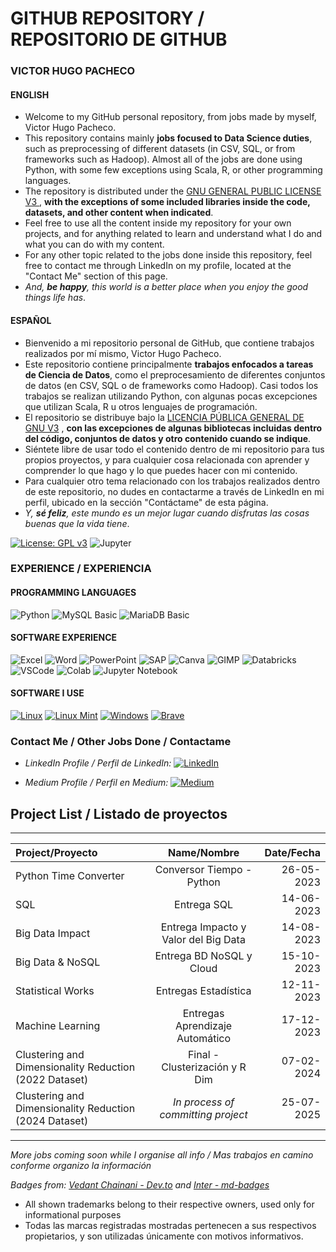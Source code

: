 # GITHUB REPOSITORY / REPOSITORIO DE GITHUB

### VICTOR HUGO PACHECO

#### ENGLISH
- Welcome to my GitHub personal repository, from jobs made by myself, Victor Hugo Pacheco.
- This repository contains mainly **jobs focused to Data Science duties**, such as preprocessing of different datasets (in CSV, SQL, or from frameworks such as Hadoop). Almost all of the jobs are done using Python, with some few exceptions using Scala, R, or other programming languages.
- The repository is distributed under the [GNU GENERAL PUBLIC LICENSE V3
](https://www.gnu.org/licenses/gpl-3.0.en.html), **with the exceptions of some included libraries inside the code, datasets, and other content when indicated**.
- Feel free to use all the content inside my repository for your own projects, and for anything related to learn and understand what I do and what you can do with my content.
- For any other topic related to the jobs done inside this repository, feel free to contact me through LinkedIn on my profile, located at the "Contact Me" section of this page.
- *And, **be happy**, this world is a better place when you enjoy the good things life has*.

#### ESPAÑOL
- Bienvenido a mi repositorio personal de GitHub, que contiene trabajos realizados por mí mismo, Victor Hugo Pacheco.
- Este repositorio contiene principalmente **trabajos enfocados a tareas de Ciencia de Datos**, como el preprocesamiento de diferentes conjuntos de datos (en CSV, SQL o de frameworks como Hadoop). Casi todos los trabajos se realizan utilizando Python, con algunas pocas excepciones que utilizan Scala, R u otros lenguajes de programación.
- El repositorio se distribuye bajo la [LICENCIA PÚBLICA GENERAL DE GNU V3](https://www.gnu.org/licenses/gpl-3.0.en.html) , **con las excepciones de algunas bibliotecas incluidas dentro del código, conjuntos de datos y otro contenido cuando se indique**.
- Siéntete libre de usar todo el contenido dentro de mi repositorio para tus propios proyectos, y para cualquier cosa relacionada con aprender y comprender lo que hago y lo que puedes hacer con mi contenido.
- Para cualquier otro tema relacionado con los trabajos realizados dentro de este repositorio, no dudes en contactarme a través de LinkedIn en mi perfil, ubicado en la sección "Contáctame" de esta página.
- *Y, **sé feliz**, este mundo es un mejor lugar cuando disfrutas las cosas buenas que la vida tiene*.

[![License: GPL v3](https://img.shields.io/badge/License-GPLv3-blue.svg)](https://www.gnu.org/licenses/gpl-3.0) 
![Jupyter](https://img.shields.io/badge/Made%20with-Jupyter-orange?style=for-the-badge&logo=Jupyter
)

### EXPERIENCE / EXPERIENCIA
#### PROGRAMMING LANGUAGES
![Python](https://img.shields.io/badge/Python-3776AB?style=for-the-badge&logo=python&logoColor=white) 
![MySQL](https://img.shields.io/badge/MySQL-00000F?style=for-the-badge&logo=mysql&logoColor=white) Basic
![MariaDB](https://img.shields.io/badge/MariaDB-003545?style=for-the-badge&logo=mariadb&logoColor=white) Basic

#### SOFTWARE EXPERIENCE
![Excel](https://img.shields.io/badge/Microsoft_Excel-217346?style=for-the-badge&logo=microsoft-excel&logoColor=white) ![Word](https://img.shields.io/badge/Microsoft_Word-2B579A?style=for-the-badge&logo=microsoft-word&logoColor=white) ![PowerPoint](https://img.shields.io/badge/Microsoft_PowerPoint-B7472A?style=for-the-badge&logo=microsoft-powerpoint&logoColor=white)
![SAP](https://img.shields.io/badge/SAP-0FAAFF?style=for-the-badge&logo=sap&logoColor=white)
![Canva](https://img.shields.io/badge/Canva-%2300C4CC.svg?&style=for-the-badge&logo=Canva&logoColor=white)
![GIMP](https://img.shields.io/badge/gimp-5C5543?style=for-the-badge&logo=gimp&logoColor=white)
![Databricks](https://img.shields.io/badge/Databricks-FF3621?style=for-the-badge&logo=Databricks&logoColor=white)
![VSCode](https://img.shields.io/badge/Visual_Studio_Code-0078D4?style=for-the-badge&logo=visual%20studio%20code&logoColor=white)
![Colab](https://img.shields.io/badge/Colab-F9AB00?style=for-the-badge&logo=googlecolab&color=525252)
![Jupyter Notebook](https://img.shields.io/badge/jupyter-%23FA0F00.svg?style=for-the-badge&logo=jupyter&logoColor=white)

#### SOFTWARE I USE
[![Linux](https://img.shields.io/badge/Linux-FCC624?logo=linux&logoColor=black)](#)
[![Linux Mint](https://img.shields.io/badge/Linux%20Mint-87CF3E?logo=linuxmint&logoColor=fff)](#)
[![Windows](https://custom-icon-badges.demolab.com/badge/Windows-0078D6?logo=windows11&logoColor=white)](#)
[![Brave](https://img.shields.io/badge/Brave-FB542B?logo=Brave&logoColor=white)](#)

### Contact Me / Other Jobs Done / Contactame
- *LinkedIn Profile / Perfil de LinkedIn:* [![LinkedIn](https://custom-icon-badges.demolab.com/badge/LinkedIn-0A66C2?logo=linkedin-white&logoColor=fff)](https://www.linkedin.com/in/victor-hugo-pacheco-a27409130/)

- *Medium Profile / Perfil en Medium:* [![Medium](https://img.shields.io/badge/Medium-black?logo=medium&logoColor=white)](https://shorturl.at/eqvwT)

## Project List / Listado de proyectos
----

| Project/Proyecto  |  Name/Nombre | Date/Fecha |
| :------------ |:---------------:| -----:|
| Python Time Converter     | Conversor Tiempo - Python |   26-05-2023 |
| SQL     | Entrega SQL |   14-06-2023 |
| Big Data Impact     | Entrega Impacto y Valor del Big Data |   14-08-2023 |
| Big Data & NoSQL     | Entrega BD NoSQL y Cloud |   15-10-2023 |
| Statistical Works     | Entregas Estadística |   12-11-2023 |
| Machine Learning     | Entregas Aprendizaje Automático |   17-12-2023 |
| Clustering and Dimensionality Reduction (2022 Dataset) | Final - Clusterización y R Dim  |   07-02-2024 |
| Clustering and Dimensionality Reduction (2024 Dataset) | *In process of committing project*  |   25-07-2025 |

----

*More jobs coming soon while I organise all info / Mas trabajos en camino conforme organizo la información*

*Badges from: [Vedant Chainani - Dev.to](https://dev.to/envoy_/150-badges-for-github-pnk
 "Dev.to") and [Inter - md-badges](https://inttter.github.io/md-badges/)*


 * All shown trademarks belong to their respective owners, used only for informational purposes
 * Todas las marcas registradas mostradas pertenecen a sus respectivos propietarios, y son utilizadas únicamente con motivos informativos.
